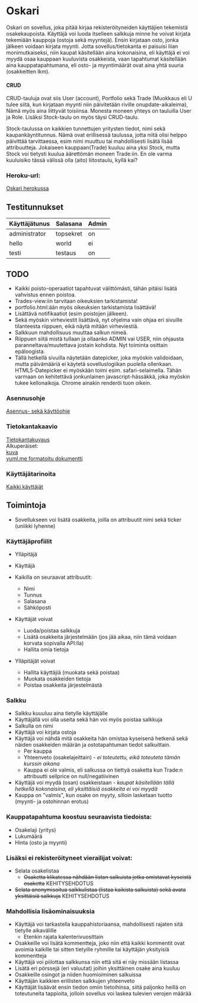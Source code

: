 # Oskari
Oskari on sovellus, joka pitää kirjaa rekisteröityneiden käyttäjien tekemistä osakekaupoista. Käyttäjä voi luoda itselleen salkkuja minne he voivat kirjata tekemiään kauppoja (ostoja sekä myyntejä). Ensin kirjataan osto, jonka jälkeen voidaan kirjata myynti. Jotta sovellus/tietokanta ei paisuisi liian monimutkaiseksi, niin kaupat käsitellään aina kokonaisina, eli käyttäjä ei voi myydä osaa kauppaan kuuluvista osakkeista, vaan tapahtumat käsitellään aina kauppatapahtumana, eli osto- ja myyntimäärät ovat aina yhtä suuria (osakkeitten lkm).  

#### CRUD
CRUD-tauluja ovat siis User (account), Portfolio sekä Trade (Muokkaus eli U tulee siitä, kun kirjataan myynti niin päivitetään riville onupdate-aikaleima), Nämä myös aina liittyvät toisiinsa. Monesta moneen yhteys on tauluilla User ja Role. Lisäksi Stock-taulu on myös täysi CRUD-taulu.

Stock-taulussa on kaikkien tunnettujen yritysten tiedot, nimi sekä kaupankäyntitunnus. Nämä ovat erillisessä taulussa, jotta niitä olisi helppo päivittää tarvittaessa, esim nimi muuttuu tai mahdollisesti lisätä lisää attribuutteja. Jokaiseen kauppaan(Trade) kuuluu aina yksi Stock, mutta Stock voi tietysti kuulua äärettömän moneen Trade:iin. En ole varma kuuluisiko tässä välissä olla (aito) liitostaulu, kyllä kai?

### Heroku-url:
[Oskari herokussa](https://oskari.herokuapp.com/)

## Testitunnukset
| Käyttäjätunus | Salasana  | Admin |
|---------------|-----------|-------|
| administrator | topsekret | on    |
| hello         | world     | ei    |
| testi         | testaus   | on    |

## TODO
- Kaikki poisto-operaatiot tapahtuvat välittömästi, tähän pitäisi lisätä vahvistus ennen poistoa.
- Trades-view:iin tarvitaan oikeuksien tarkistamista!
- portfolio.html:ään myös oikeuksien tarkistamista lisättävä!
- Lisättävä notifikaatiot (esim poistojen jälkeen).
- Sekä myöskin virheviestit lisättävä, nyt ohjelma vain ohjaa eri sivuille tilanteesta riippuen, eikä näytä mitään virheviestiä.
- Salkkuun mahdollisuus muuttaa salkun nimeä.
- Riippuen siitä mistä tullaan ja ollaanko ADMIN vai USER, niin ohjausta paranneltava/muutettava jostain kohdista. Nyt toiminta osittain epäloogista.
- Tällä hetkellä sivuilla näytetään datepicker, joka myöskin validoidaan, mutta päivämääriä ei käytetä sovelluslogiikan puolella ollenkaan. HTML5-Datepicker ei myöskään toimi esim. safari-selaimella. Tähän varmaan on kehitettävä jonkunlainen javascript-hässäkkä, joka myöskin tukee kellonaikoja. Chrome ainakin renderöi tuon oikein.


### Asennusohje
[Asennus- sekä käyttöohje](https://github.com/kordaniel/oskari/tree/master/documentation/user_guide.md)  
### Tietokantakaavio
[Tietokantakuvaus](https://github.com/kordaniel/oskari/tree/master/documentation/db/db_description.md)  
Alkuperäiset:  
[kuva](https://github.com/kordaniel/oskari/tree/master/documentation/db/db_schema.jpg)  
[yuml.me formatoitu dokumentti](https://github.com/kordaniel/oskari/tree/master/documentation/db/db_schema_yuml.txt)  

### Käyttäjätarinoita
[Kaikki käyttäjät](https://github.com/kordaniel/oskari/tree/master/documentation/user_stories.md)

## Toimintoja
* Sovellukseen voi lisätä osakkeita, joilla on attribuutit nimi sekä ticker (uniikki lyhenne)

### Käyttäjäprofiilit
* Ylläpitäjä
* Käyttäjä

* Kaikilla on seuraavat attribuutit:
  * Nimi
  * Tunnus
  * Salasana
  * Sähköposti

* Käyttäjät voivat
  * Luoda/poistaa salkkuja
  * Lisätä osakkeita järjestelmään (jos jää aikaa, niin tämä voidaan korvata sopivalla API:lla)
  * Hallita omia tietoja

* Ylläpitäjät voivat
  * Hallita käyttäjiä (muokata sekä poistaa)
  * Muokata osakkeiden tietoja
  * Poistaa osakkeita järjestelmästä

### Salkku
* Salkku kuuuluu aina tietylle käyttäjälle
* Käyttäjällä voi olla useita sekä hän voi myös poistaa salkkuja
* Salkulla on nimi
* Käyttäjä voi kirjata ostoja
* Käyttäjä voi nähdä mitä osakkeita hän omistaa kyseisenä hetkenä sekä näiden osakkeiden määrän ja ostotapahtuman tiedot salkuittain.
  * Per kauppa
  * Yhteenveto (osakelajeittain) - _ei toteutettu, eikä toteuteta tämän kurssin aikana_
  * Kauppa ei ole valmis, eli salkussa on tiettyä osaketta kun Trade:n attribuutti sellprice on null/negatiivinen
* Käyttäjä voi myydä (osan) osakkeistaan - _kaupat käsitellään tällä hetkellä kokonaisina, eli yksittäisiä osakkeita ei voi myydä_
* Kauppa on "valmis", kun osake on myyty, silloin lasketaan tuotto (myynti- ja ostohinnan erotus)

### Kauppatapahtuma koostuu seuraavista tiedoista:
* Osakelaji (yritys)
* Lukumäärä
* Hinta (osto ja myynti)

### Lisäksi ei rekisteröityneet vierailijat voivat:
* Selata osakelistaa
  * ~~Osaketta klikatessa nähdään listan salkuista jotka omistavat kyseistä osaketta~~ KEHITYSEHDOTUS
* ~~Selata anonymisoitua salkkulistaa (listaa kaikista salkuista) sekä avata yksittäisiä salkkuja~~ KEHITYSEHDOTUS

### Mahdollisia lisäominaisuuksia
* Käyttäjä voi tarkastella kauppahistoriaansa, mahdollisesti rajaten sitä tietylle aikavälille
  * Etenkin rajata kalenterivuosittain
* Osakkeille voi lisätä kommentteja, joko niin että kaikki kommentit ovat avoimia kaikille tai sitten tietyille ryhmille tai käyttäjän yksityisiä kommentteja
* Käyttäjä voi piilottaa salkkunsa niin että sitä ei näy missään listassa
* Lisätä eri pörssejä (eri valuutat) joihin yksittäinen osake aina kuuluu
* Osakkeille osingot ja niiden huomioiminen salkuissa
* Käyttäjän kaikkien erillisten salkkujen yhteenveto
* Käyttäjät lisäävät ensin tiedon omiin tietoihinsa, siitä paljonko heillä on toteutuneita tappioita, jolloin sovellus voi laskea tulevien verojen määrää

